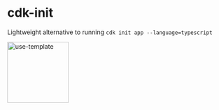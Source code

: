 # cdk-init

Lightweight alternative to running `cdk init app --language=typescript`

<a href="https://github.com/lukehedger/cdk-init/generate">
  <img width="140" alt="use-template" src="https://user-images.githubusercontent.com/1913316/77769073-44ed3880-703b-11ea-857a-2ad1848015f6.png">
</a>
